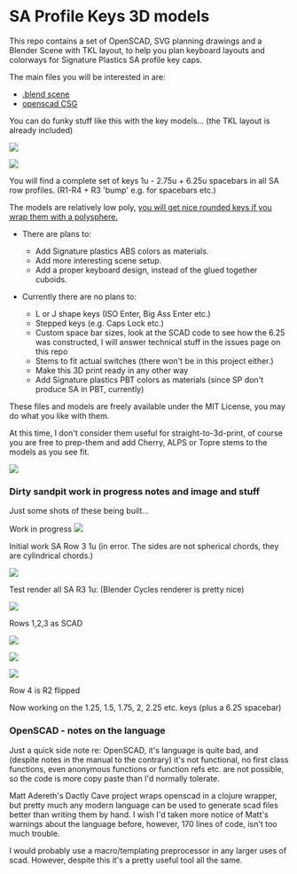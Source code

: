 # SA Profile Keys 3D models

This repo contains a set of OpenSCAD, SVG planning drawings and a
Blender Scene with TKL layout, to help you plan keyboard layouts and
colorways for Signature Plastics SA profile key caps.

The main files you will be interested in are:

- [.blend scene](https://github.com/getclacking/SA-profile-keys-3D-models/blob/master/SA-profile-TKL-and-keys.blend)
- [openscad CSG](https://github.com/getclacking/SA-profile-keys-3D-models/blob/master/SA%20Combined.scad)

You can do funky stuff like this with the key models... (the TKL layout is already included)

![](glam-shot-3000-samples.png)

![](keyboard-render.png)

You will find a complete set of keys 1u - 2.75u + 6.25u spacebars in
all SA row profiles. (R1-R4 + R3 'bump' e.g. for spacebars etc.)

The models are relatively low poly, [you will get nice rounded keys if you wrap them with a polysphere.](http://blender.stackexchange.com/a/42245/19768)

- There are plans to:
    - Add Signature plastics ABS colors as materials.
    - Add more interesting scene setup.
    - Add a proper keyboard design, instead of the glued together cuboids.

- Currently there are no plans to:
    - L or J shape keys (ISO Enter, Big Ass Enter etc.)
    - Stepped keys (e.g. Caps Lock etc.)
    - Custom space bar sizes, look at the SCAD code to see how the
      6.25 was constructed, I will answer technical stuff in the
      issues page on this repo
    - Stems to fit actual switches (there won't be in this project either.)
    - Make this 3D print ready in any other way
    - Add Signature plastics PBT colors as materials (since SP don't produce SA in PBT, currently)

These files and models are freely available under the MIT License, you may do what you like with them.

At this time, I don't consider them useful for straight-to-3d-print,
of course you are free to prep-them and add Cherry, ALPS or Topre
stems to the models as you see fit.


![](combined-sa-rows.png)

### Dirty sandpit work in progress notes and image and stuff

Just some shots of these being built...

Work in progress
![](blender-test-rendering.png)

Initial work SA Row 3 1u (in error. The sides are not spherical chords, they are cylindrical chords.)

![](sa-row3-1u-blender-alpha-test.png)

Test render all SA R3 1u: (Blender Cycles renderer is pretty nice)

![](test-render.png)

Rows 1,2,3 as SCAD

![](SA-r1-open-scad.png)

![](SA-r2-open-scad-fix.png)

![](SA-r3-open-scad-fix.png)

Row 4 is R2 flipped

Now working on the 1.25, 1.5, 1.75, 2, 2.25 etc. keys (plus a 6.25 spacebar)

### OpenSCAD - notes on the language

Just a quick side note re: OpenSCAD, it's language is quite bad, and
(despite notes in the manual to the contrary) it's not functional, no
first class functions, even anonymous functions or function refs
etc. are not possible, so the code is more copy paste than I'd
normally tolerate.

Matt Adereth's Dactly Cave project wraps openscad in a clojure
wrapper, but pretty much any modern language can be used to generate
scad files better than writing them by hand.  I wish I'd taken more
notice of Matt's warnings about the language before, however, 170
lines of code, isn't too much trouble.

I would probably use a macro/templating preprocessor in any larger
uses of scad.  However, despite this it's a pretty useful tool all the same.
